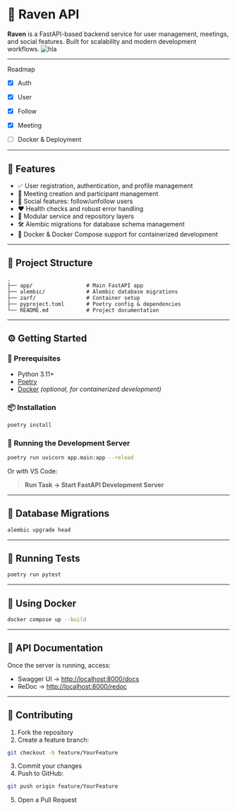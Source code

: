 
# 🦅 Raven API

**Raven** is a FastAPI-based backend service for user management, meetings, and social features. Built for scalability and modern development workflows.
![hla](https://github.com/user-attachments/assets/34b17770-0121-48c6-9fa1-556c157dcf95)

---

Roadmap

- [x] Auth
- [x] User
- [x] Follow
- [x] Meeting
- [ ] Docker & Deployment


---

## 🚀 Features

- ✅ User registration, authentication, and profile management  
- 📅 Meeting creation and participant management  
- 👥 Social features: follow/unfollow users  
- ❤️ Health checks and robust error handling  
- 🧱 Modular service and repository layers  
- 🛠️ Alembic migrations for database schema management  
- 🐳 Docker & Docker Compose support for containerized development  

---

## 📁 Project Structure

```
.
├── app/                 # Main FastAPI app
├── alembic/             # Alembic database migrations
├── zarf/                # Container setup
├── pyproject.toml       # Poetry config & dependencies
└── README.md            # Project documentation
```

---

## ⚙️ Getting Started

### 🧰 Prerequisites

- Python 3.11+
- [Poetry](https://python-poetry.org/)
- [Docker](https://www.docker.com/) *(optional, for containerized development)*

### 📦 Installation

```bash
poetry install
```

### 🏃 Running the Development Server

```bash
poetry run uvicorn app.main:app --reload
```

Or with VS Code:

> **Run Task → Start FastAPI Development Server**

---

## 🔄 Database Migrations

```bash
alembic upgrade head
```

---

## 🧪 Running Tests

```bash
poetry run pytest
```

---

## 🐳 Using Docker

```bash
docker compose up --build
```

---

## 📘 API Documentation

Once the server is running, access:

- Swagger UI → [http://localhost:8000/docs](http://localhost:8000/docs)  
- ReDoc → [http://localhost:8000/redoc](http://localhost:8000/redoc)

---

## 🤝 Contributing

1. Fork the repository  
2. Create a feature branch:

```bash
git checkout -b feature/YourFeature
```

3. Commit your changes  
4. Push to GitHub:

```bash
git push origin feature/YourFeature
```

5. Open a Pull Request
